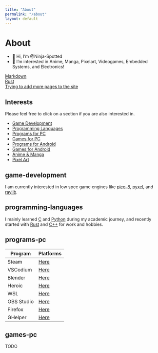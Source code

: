 ```yaml
---
title: "About"
permalink: "/about"
layout: default
---
```


# About

- 👋 Hi, I’m @Ninja-Spotted
- 👀 I’m interested in Anime, Manga, Pixelart, Videogames, Embedded Systems, and Electronics!

[Markdown](/markdown/readme.md)  
[Rust](/rust/readme.md)  
[Trying to add more pages to the site](https://docs.github.com/pt/pages/setting-up-a-github-pages-site-with-jekyll/adding-content-to-your-github-pages-site-using-jekyll#adding-a-new-page-to-your-site)
## Interests

Please feel free to click on a section if you are also interested in.  

- [Game Development](#game-development)
- [Programming Languages](#programming-languages)
- [Programs for PC](#programs-pc)
- [Games for PC](#games-pc)
- [Programs for Android](#programs-phone)
- [Games for Android](#games-phone)
- [Anime & Manga](#anime-manga)
- [Pixel Art](#pixel-art)

## game-development
I am currently interested in low spec game engines like [pico-8](https://www.lexaloffle.com/dl/docs/pico-8_manual.html), [pyxel](https://github.com/kitao/pyxel), and [raylib](https://github.com/raysan5/raylib).

## programming-languages
I mainly learned [C](https://www.learn-c.org/) and [Python](https://www.python.org/) during my academic journey, and recently started with [Rust](https://www.rust-lang.org/) and [C++](https://www.learncpp.com) for work and hobbies.

## programs-pc

| Program | Platforms |
| ------ | ------ |
| Steam | [Here](https://store.steampowered.com/) |
| VSCodium | [Here](https://vscodium.com/) |
| Blender | [Here](https://www.blender.org/) |
| Heroic | [Here](https://heroicgameslauncher.com/) |
| WSL | [Here](https://docs.microsoft.com/en-us/windows/wsl/) |
| OBS Studio | [Here](https://obsproject.com/) |
| Firefox | [Here](https://www.mozilla.org/en-US/firefox/new/) |
| GHelper | [Here](https://g-helper.com/) |

## games-pc
TODO
